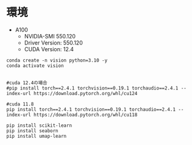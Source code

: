 # 環境
- A100
  - NVIDIA-SMI 550.120
  - Driver Version: 550.120
  - CUDA Version: 12.4 

~~~
conda create -n vision python=3.10 -y  
conda activate vision


#cuda 12.4の場合
#pip install torch==2.4.1 torchvision==0.19.1 torchaudio==2.4.1 --index-url https://download.pytorch.org/whl/cu124

#cuda 11.8
pip install torch==2.4.1 torchvision==0.19.1 torchaudio==2.4.1 --index-url https://download.pytorch.org/whl/cu118

pip install scikit-learn
pip install seaborn
pip install umap-learn

~~~